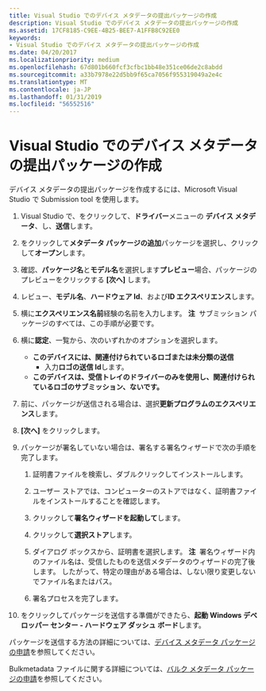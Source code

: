 ```yaml
---
title: Visual Studio でのデバイス メタデータの提出パッケージの作成
description: Visual Studio でのデバイス メタデータの提出パッケージの作成
ms.assetid: 17CF8185-C9EE-4B25-BEE7-A1FFB8C92EE0
keywords:
- Visual Studio でのデバイス メタデータの提出パッケージの作成
ms.date: 04/20/2017
ms.localizationpriority: medium
ms.openlocfilehash: 67d801b660fcf3cfbc1bb48e351ce06de2c8abdd
ms.sourcegitcommit: a33b7978e22d5bb9f65ca7056f955319049a2e4c
ms.translationtype: MT
ms.contentlocale: ja-JP
ms.lasthandoff: 01/31/2019
ms.locfileid: "56552516"
---
```

# <a name="creating-a-device-metadata-submission-package-in-visual-studio"></a>Visual Studio でのデバイス メタデータの提出パッケージの作成


デバイス メタデータの提出パッケージを作成するには、Microsoft Visual Studio で Submission tool を使用します。

1.  Visual Studio で、をクリックして、**ドライバー**メニューの **デバイス メタデータ**、し、**送信**します。
2.  をクリックして**メタデータ パッケージの追加**パッケージを選択し、クリックして**オープン**します。
3.  確認、**パッケージ名**と**モデル名**を選択します**プレビュー**場合、パッケージのプレビューをクリックする **[次へ]** します。
4.  レビュー、**モデル名**、**ハードウェア Id**、および**ID エクスペリエンス**します。
5.  横に**エクスペリエンス名前**経験の名前を入力します。
    **注**  サブミッション パッケージのすべては、この手順が必要です。

     

6.  横に**認定**、一覧から、次のいずれかのオプションを選択します。
    -   **このデバイスには、関連付けられているロゴまたは未分類の送信**
        -   入力**ロゴの送信 Id**します。
    -   **このデバイスは、受信トレイのドライバーのみを使用し、関連付けられているロゴのサブミッション、ないです。**

7.  前に、パッケージが送信される場合は、選択**更新プログラムのエクスペリエンス**します。
8.  **[次へ]** をクリックします。
9.  パッケージが署名していない場合は、署名する署名ウィザードで次の手順を完了します。

    1.  証明書ファイルを検索し、ダブルクリックしてインストールします。
    2.  ユーザー ストアでは、コンピューターのストアではなく、証明書ファイルをインストールすることを確認します。
    3.  クリックして**署名ウィザードを起動して**します。
    4.  クリックして**選択ストア**します。
    5.  ダイアログ ボックスから、証明書を選択します。
        **注**  署名ウィザード内のファイル名は、受信したものを送信メタデータのウィザードの完了後します。 したがって、特定の理由がある場合は、しない限り変更しないでファイル名またはパス。

         

    6.  署名プロセスを完了します。

10. をクリックしてパッケージを送信する準備ができたら、**起動 Windows デベロッパー センター - ハードウェア ダッシュ ボード**します。

パッケージを送信する方法の詳細については、[デバイス メタデータ パッケージの申請](https://go.microsoft.com/fwlink/p/?linkid=226302)を参照してください。

Bulkmetadata ファイルに関する詳細については、[バルク メタデータ パッケージの申請](https://go.microsoft.com/fwlink/p/?linkid=248427)を参照してください。

 

 





